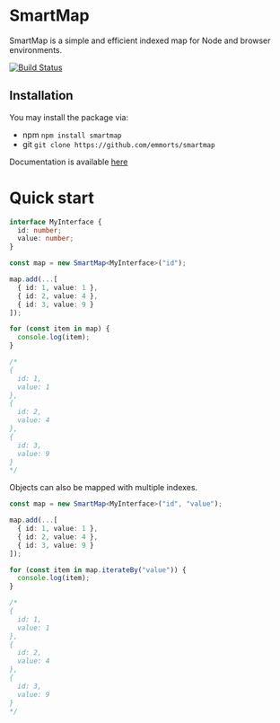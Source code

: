 # SmartMap

SmartMap is a simple and efficient indexed map for Node and browser environments.

[![Build Status](https://travis-ci.org/emmorts/smartmap.svg?branch=master)](https://travis-ci.org/emmorts/smartmap)

## Installation

You may install the package via:

-   npm `npm install smartmap`
-   git `git clone https://github.com/emmorts/smartmap`

Documentation is available [here](http://emmorts.github.io/smartmap/)

# Quick start

```typescript
interface MyInterface {
  id: number;
  value: number;
}

const map = new SmartMap<MyInterface>("id");

map.add(...[
  { id: 1, value: 1 },
  { id: 2, value: 4 },
  { id: 3, value: 9 }
]);

for (const item in map) {
  console.log(item);
}

/*
{
  id: 1,
  value: 1
},
{
  id: 2,
  value: 4
},
{
  id: 3,
  value: 9
}
*/
```

Objects can also be mapped with multiple indexes.


```typescript
const map = new SmartMap<MyInterface>("id", "value");

map.add(...[
  { id: 1, value: 1 },
  { id: 2, value: 4 },
  { id: 3, value: 9 }
]);

for (const item in map.iterateBy("value")) {
  console.log(item);
}

/*
{
  id: 1,
  value: 1
},
{
  id: 2,
  value: 4
},
{
  id: 3,
  value: 9
}
*/
```